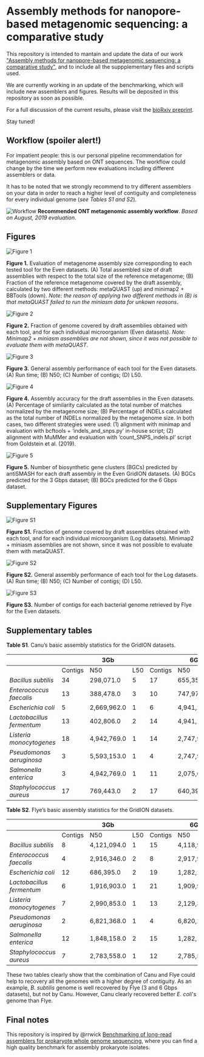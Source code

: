 # Assembly methods for nanopore-based metagenomic sequencing: a comparative study

This repository is intended to mantain and update the data of our work ["Assembly methods for nanopore-based metagenomic sequencing: a comparative study"](https://www.biorxiv.org/content/10.1101/722405v1.full), and to include all the suppplementary files and scripts used. 

We are currently working in an update of the benchmarking, which will include new assemblers and figures. Results will be deposited in this repository as soon as possible.

For a full discussion of the current results, please visit the [bioRxiv preprint](https://www.biorxiv.org/content/10.1101/722405v1.full).

Stay tuned!

## Workflow (spoiler alert!)

For impatient people: this is our personal pipeline recommendation for metagenomic assembly based on ONT sequences. The workflow could change by the time we perform new evaluations including different assemblers or data.

It has to be noted that we strongly recommend to try different assemblers on your data in order to reach a higher level of contiguity and completeness for every individual genome (*see Tables S1 and S2*).

![Workflow](./figures/Workflow.png)
**Recommended ONT metagenomic assembly workflow**. *Based on August, 2019 evaluation*.

## Figures

![Figure 1](./figures/Fig1.png)

**Figure 1.** Evaluation of metagenome assembly size corresponding to each tested tool for the Even datasets. (A) Total assembled size of draft assemblies with respect to the total size of the reference metagenome; (B) Fraction of the reference metagenome covered by the draft assembly, calculated by two different methods: metaQUAST (up) and minimap2 + BBTools (down). *Note: the reason of applying two different methods in (B) is that metaQUAST failed to run the miniasm data for unkown reasons*.
 
 
![Figure 2](./figures/Fig2.png)

**Figure 2.** Fraction of genome covered by draft assemblies obtained with each tool, and for each individual microorganism (Even datasets). *Note: Minimap2 + miniasm assemblies are not shown, since it was not possible to evaluate them with metaQUAST*.
 
 
![Figure 3](./figures/Fig3_mod.png)

**Figure 3.** General assembly performance of each tool for the Even datasets. (A) Run time; (B) N50; (C) Number of contigs; (D) L50.
 
 
![Figure 4](./figures/Fig4.png)

**Figure 4.** Assembly accuracy for the draft assemblies in the Even datasets. (A) Percentage of similarity calculated as the total number of matches normalized by the metagenome size; (B) Percentage of INDELs calculated as the total number of INDELs normalized by the metagenome size. In both cases, two different strategies were used: (1) alignment with minimap and evaluation with bcftools + ‘indels_and_snps.py’ in-house script; (2) alignment with MuMMer and evaluation with ‘count_SNPS_indels.pl’ script from Goldstein et al. (2019).
 
 
![Figure 5](./figures/Fig5.png)

**Figure 5.** Number of biosynthetic gene clusters (BGCs) predicted by antiSMASH for each draft assembly in the Even GridION datasets. (A) BGCs predicted for the 3 Gbps dataset; (B) BGCs predicted for the 6 Gbps dataset.
 
 
## Supplementary Figures

![Figure S1](./figures/FigS1.png)

**Figure S1.** Fraction of genome covered by draft assemblies obtained with each tool, and for each individual microorganism (Log datasets). Minimap2 + miniasm assemblies are not shown, since it was not possible to evaluate them with metaQUAST.
 
 
![Figure S2](./figures/FigS2.png)

**Figure S2.** General assembly performance of each tool for the Log datasets. (A) Run time; (B) N50; (C) Number of contigs; (D) L50.
 
 
![Figure S3](./figures/FigS3.png)

**Figure S3.** Number of contigs for each bacterial genome retrieved by Flye for the Even datasets.
 
## Supplementary tables

**Table S1**. Canu’s basic assembly statistics for the GridION datasets.

|                           |         | 3Gb         |     |         | 6Gb         |     |
|---------------------------|---------|-------------|-----|---------|-------------|-----|
|                           | Contigs | N50         | L50 | Contigs | N50         | L50 |
| *Bacillus subtilis*       | 34      | 298,071.0   | 5   | 17      | 655,353.0   | 3   |
| *Enterococcus faecalis*   | 13      | 388,478.0   | 3   | 10      | 747,976.0   | 3   |
| *Escherichia coli*        | 5       | 2,669,962.0 | 1   | 6       | 4,941,166.0 | 1   |
| *Lactobacillus fermentum* | 13      | 402,806.0   | 2   | 14      | 4,941,166.0 | 1   |
| *Listeria monocytogenes*  | 18      | 4,942,769.0 | 1   | 14      | 2,747,940.0 | 2   |
| *Pseudomonas aeruginosa*  | 3       | 5,593,153.0 | 1   | 4       | 2,747,940.0 | 2   |
| *Salmonella enterica*     | 3       | 4,942,769.0 | 1   | 11      | 2,075,612.0 | 2   |
| *Staphylococcus aureus*   | 17      | 769,443.0   | 2   | 17      | 640,396.0   | 3   |


**Table S2**. Flye’s basic assembly statistics for the GridION datasets.

|                           |         | 3Gb         |     |         | 6Gb         |     |
|---------------------------|---------|-------------|-----|---------|-------------|-----|
|                           | Contigs | N50         | L50 | Contigs | N50         | L50 |
|  *Bacillus subtilis*      | 8       | 4,121,094.0 | 1   | 15      | 4,118,946.0 | 1   |
| *Enterococcus faecalis*   | 4       | 2,916,346.0 | 2   | 8       | 2,917,992.0 | 1   |
|  *Escherichia coli*       | 12      | 686,395.0   | 2   | 19      | 1,282,129.0 | 2   |
| *Lactobacillus fermentum* | 6       | 1,916,903.0 | 1   | 21      | 1,909,954.0 | 1   |
| *Listeria monocytogenes*  | 7       | 2,990,853.0 | 1   | 13      | 2,129,318.0 | 1   |
| *Pseudomonas aeruginosa*  | 2       | 6,821,368.0 | 1   | 4       | 6,820,234.0 | 1   |
| *Salmonella enterica*     | 12      | 1,848,158.0 | 2   | 15      | 1,282,129.0 | 2   |
| *Staphylococcus aureus*   | 7       | 2,783,558.0 | 1   | 12      | 2,785,527.0 | 1   |

These two tables clearly show that the combination of Canu and Flye could help to recovery all the genomes with a higher degree of contiguity. As an example, *B. subtilis* genome is well recovered by Flye (3 and 6 Gbps datasets), but not by Canu. However, Canu clearly recovered  better *E. coli*'s genome than Flye.

## Final notes

This repository is inspired by @rrwick [Benchmarking of long-read assemblers for prokaryote whole genome sequencing](https://github.com/rrwick/Long-read-assembler-comparison), where you can find a high quality benchmark for assembly prokaryote isolates.

